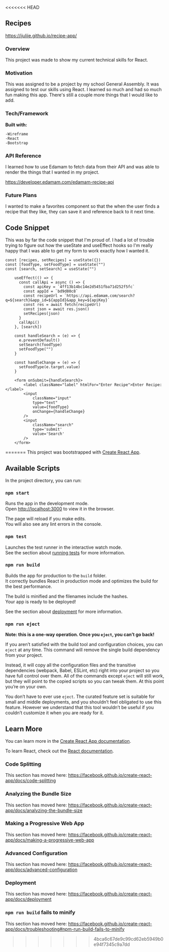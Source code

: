 <<<<<<< HEAD
## Recipes

https://ijuliie.github.io/recipe-app/

### Overview

This project was made to show my current technical skills for React.

### Motivation

This was assigned to be a project by my school General Assembly. It was assigned to test our skills using React. I learned so much and had so much fun making this app. There's still a couple more things that I would like to add.

### Tech/Framework

**Built with:**

    -Wireframe
    -React
    -Bootstrap

### API Reference

I learned how to use Edamam to fetch data from their API and was able to render the things that I wanted in my project.

https://developer.edamam.com/edamam-recipe-api

### Future Plans

I wanted to make a favorites component so that the when the user finds a recipe that they like, they can save it and reference back to it next time.

## Code Snippet

This was by far the code snippet that I'm proud of. I had a lot of trouble trying to figure out how the useState and useEffect hooks so I'm really happy that I was able to get my form to work exactly how I wanted it.

```
const [recipes, setRecipes] = useState({})
const [foodType, setFoodType] = useState("")
const [search, setSearch] = useState("")
  
    useEffect(() => {
      const callApi = async () => {
        const apiKey = `4ff13b14bc14e2d5451fba71d252f5fc`
        const appId = `bd9d80c8` 
        const recipeUrl = `https://api.edamam.com/search?q=${search}&app_id=${appId}&app_key=${apiKey}`
        const res = await fetch(recipeUrl)
        const json = await res.json()
        setRecipes(json)
      }
      callApi()
    }, [search])
  
    const handleSearch = (e) => {
      e.preventDefault()
      setSearch(foodType)
      setFoodType("")
    }
  
    const handleChange = (e) => {
      setFoodType(e.target.value)
    }

    <form onSubmit={handleSearch}>
        <label className="label" htmlFor="Enter Recipe">Enter Recipe:</label>
        <input
            className="input"
            type="text"
            value={foodType}
            onChange={handleChange} 
        />
        <input
            className="search"
            type='submit'
            value='Search' 
        />
    </form>
```
=======
This project was bootstrapped with [Create React App](https://github.com/facebook/create-react-app).

## Available Scripts

In the project directory, you can run:

### `npm start`

Runs the app in the development mode.<br />
Open [http://localhost:3000](http://localhost:3000) to view it in the browser.

The page will reload if you make edits.<br />
You will also see any lint errors in the console.

### `npm test`

Launches the test runner in the interactive watch mode.<br />
See the section about [running tests](https://facebook.github.io/create-react-app/docs/running-tests) for more information.

### `npm run build`

Builds the app for production to the `build` folder.<br />
It correctly bundles React in production mode and optimizes the build for the best performance.

The build is minified and the filenames include the hashes.<br />
Your app is ready to be deployed!

See the section about [deployment](https://facebook.github.io/create-react-app/docs/deployment) for more information.

### `npm run eject`

**Note: this is a one-way operation. Once you `eject`, you can’t go back!**

If you aren’t satisfied with the build tool and configuration choices, you can `eject` at any time. This command will remove the single build dependency from your project.

Instead, it will copy all the configuration files and the transitive dependencies (webpack, Babel, ESLint, etc) right into your project so you have full control over them. All of the commands except `eject` will still work, but they will point to the copied scripts so you can tweak them. At this point you’re on your own.

You don’t have to ever use `eject`. The curated feature set is suitable for small and middle deployments, and you shouldn’t feel obligated to use this feature. However we understand that this tool wouldn’t be useful if you couldn’t customize it when you are ready for it.

## Learn More

You can learn more in the [Create React App documentation](https://facebook.github.io/create-react-app/docs/getting-started).

To learn React, check out the [React documentation](https://reactjs.org/).

### Code Splitting

This section has moved here: https://facebook.github.io/create-react-app/docs/code-splitting

### Analyzing the Bundle Size

This section has moved here: https://facebook.github.io/create-react-app/docs/analyzing-the-bundle-size

### Making a Progressive Web App

This section has moved here: https://facebook.github.io/create-react-app/docs/making-a-progressive-web-app

### Advanced Configuration

This section has moved here: https://facebook.github.io/create-react-app/docs/advanced-configuration

### Deployment

This section has moved here: https://facebook.github.io/create-react-app/docs/deployment

### `npm run build` fails to minify

This section has moved here: https://facebook.github.io/create-react-app/docs/troubleshooting#npm-run-build-fails-to-minify
>>>>>>> 4bca6c67de9c99cd62eb5949b0e94f7345c9a7dd
